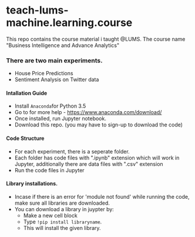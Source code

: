 # teach-lums-machine.learning.course
This repo contains the course material i taught @LUMS. The course name "Business Intelligence and Advance Analytics"  

### There are two main experiments.
- House Price Predictions
- Sentiment Analysis on Twitter data

#### Intallation Guide
- Install `Anaconda`for Python 3.5
- Go to for more help - https://www.anaconda.com/download/
- Once installed, run Jupyter notebook.
- Download this repo. (you may have to sign-up to download the code)

#### Code Structure
- For each experiment, there is a seperate folder.
- Each folder has code files with ".ipynb" extension which will work in Jupyter, additionally there are data files with ".csv" extension
- Run the code files in Jupyter

#### Library installations.
- Incase if there is an error for 'module not found' while running the code, make sure all libraries are downloaded.
- You can download a library in juypter by:
  - Make a new cell block
  - Type `!pip install libraryname`.
  - This will install the given library.

